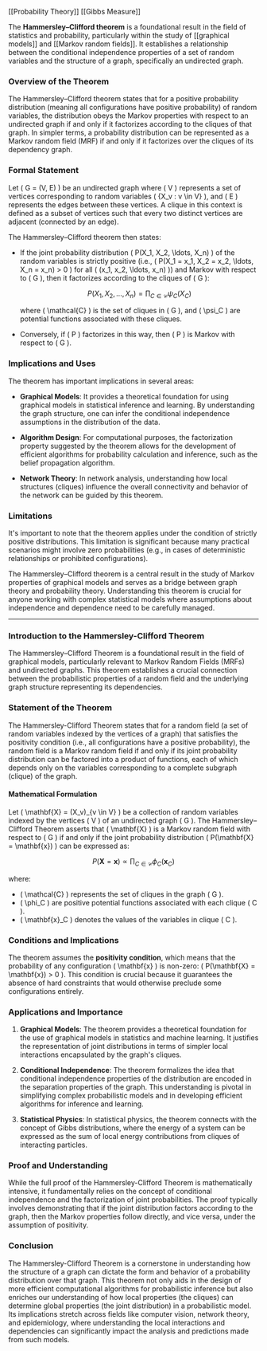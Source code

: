 [[Probability Theory]]
[[Gibbs Measure]]

The **Hammersley–Clifford theorem** is a foundational result in the field of statistics and probability, particularly within the study of [[graphical models]] and [[Markov random fields]]. It establishes a relationship between the conditional independence properties of a set of random variables and the structure of a graph, specifically an undirected graph.

### Overview of the Theorem

The Hammersley–Clifford theorem states that for a positive probability distribution (meaning all configurations have positive probability) of random variables, the distribution obeys the Markov properties with respect to an undirected graph if and only if it factorizes according to the cliques of that graph. In simpler terms, a probability distribution can be represented as a Markov random field (MRF) if and only if it factorizes over the cliques of its dependency graph.

### Formal Statement

Let \( G = (V, E) \) be an undirected graph where \( V \) represents a set of vertices corresponding to random variables \( \{X_v : v \in V\} \), and \( E \) represents the edges between these vertices. A clique in this context is defined as a subset of vertices such that every two distinct vertices are adjacent (connected by an edge).

The Hammersley–Clifford theorem then states:

- If the joint probability distribution \( P(X_1, X_2, \ldots, X_n) \) of the random variables is strictly positive (i.e., \( P(X_1 = x_1, X_2 = x_2, \ldots, X_n = x_n) > 0 \) for all \( (x_1, x_2, \ldots, x_n) \)) and Markov with respect to \( G \), then it factorizes according to the cliques of \( G \):
  
  $$
  P(X_1, X_2, \ldots, X_n) = \prod_{C \in \mathcal{C}} \psi_C(X_C)
  $$
  
  where \( \mathcal{C} \) is the set of cliques in \( G \), and \( \psi_C \) are potential functions associated with these cliques.

- Conversely, if \( P \) factorizes in this way, then \( P \) is Markov with respect to \( G \).

### Implications and Uses

The theorem has important implications in several areas:

- **Graphical Models**: It provides a theoretical foundation for using graphical models in statistical inference and learning. By understanding the graph structure, one can infer the conditional independence assumptions in the distribution of the data.
  
- **Algorithm Design**: For computational purposes, the factorization property suggested by the theorem allows for the development of efficient algorithms for probability calculation and inference, such as the belief propagation algorithm.
  
- **Network Theory**: In network analysis, understanding how local structures (cliques) influence the overall connectivity and behavior of the network can be guided by this theorem.

### Limitations

It's important to note that the theorem applies under the condition of strictly positive distributions. This limitation is significant because many practical scenarios might involve zero probabilities (e.g., in cases of deterministic relationships or prohibited configurations).

The Hammersley–Clifford theorem is a central result in the study of Markov properties of graphical models and serves as a bridge between graph theory and probability theory. Understanding this theorem is crucial for anyone working with complex statistical models where assumptions about independence and dependence need to be carefully managed.

---

### Introduction to the Hammersley-Clifford Theorem

The Hammersley–Clifford Theorem is a foundational result in the field of graphical models, particularly relevant to Markov Random Fields (MRFs) and undirected graphs. This theorem establishes a crucial connection between the probabilistic properties of a random field and the underlying graph structure representing its dependencies.

### Statement of the Theorem

The Hammersley-Clifford Theorem states that for a random field (a set of random variables indexed by the vertices of a graph) that satisfies the positivity condition (i.e., all configurations have a positive probability), the random field is a Markov random field if and only if its joint probability distribution can be factored into a product of functions, each of which depends only on the variables corresponding to a complete subgraph (clique) of the graph.

#### Mathematical Formulation

Let \( \mathbf{X} = (X_v)_{v \in V} \) be a collection of random variables indexed by the vertices \( V \) of an undirected graph \( G \). The Hammersley–Clifford Theorem asserts that \( \mathbf{X} \) is a Markov random field with respect to \( G \) if and only if the joint probability distribution \( P(\mathbf{X} = \mathbf{x}) \) can be expressed as:

$$
P(\mathbf{X} = \mathbf{x}) \propto \prod_{C \in \mathcal{C}} \phi_C(\mathbf{x}_C)
$$

where:
- \( \mathcal{C} \) represents the set of cliques in the graph \( G \).
- \( \phi_C \) are positive potential functions associated with each clique \( C \).
- \( \mathbf{x}_C \) denotes the values of the variables in clique \( C \).

### Conditions and Implications

The theorem assumes the **positivity condition**, which means that the probability of any configuration \( \mathbf{x} \) is non-zero: \( P(\mathbf{X} = \mathbf{x}) > 0 \). This condition is crucial because it guarantees the absence of hard constraints that would otherwise preclude some configurations entirely.

### Applications and Importance

1. **Graphical Models**: The theorem provides a theoretical foundation for the use of graphical models in statistics and machine learning. It justifies the representation of joint distributions in terms of simpler local interactions encapsulated by the graph's cliques.

2. **Conditional Independence**: The theorem formalizes the idea that conditional independence properties of the distribution are encoded in the separation properties of the graph. This understanding is pivotal in simplifying complex probabilistic models and in developing efficient algorithms for inference and learning.

3. **Statistical Physics**: In statistical physics, the theorem connects with the concept of Gibbs distributions, where the energy of a system can be expressed as the sum of local energy contributions from cliques of interacting particles.

### Proof and Understanding

While the full proof of the Hammersley-Clifford Theorem is mathematically intensive, it fundamentally relies on the concept of conditional independence and the factorization of joint probabilities. The proof typically involves demonstrating that if the joint distribution factors according to the graph, then the Markov properties follow directly, and vice versa, under the assumption of positivity.

### Conclusion

The Hammersley-Clifford Theorem is a cornerstone in understanding how the structure of a graph can dictate the form and behavior of a probability distribution over that graph. This theorem not only aids in the design of more efficient computational algorithms for probabilistic inference but also enriches our understanding of how local properties (the cliques) can determine global properties (the joint distribution) in a probabilistic model. Its implications stretch across fields like computer vision, network theory, and epidemiology, where understanding the local interactions and dependencies can significantly impact the analysis and predictions made from such models.